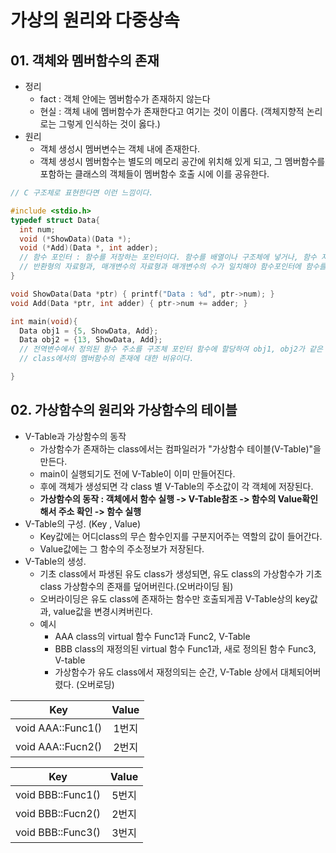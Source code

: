 # 가상의 원리와 다중상속

## 01. 객체와 멤버함수의 존재
  - 정리
    - fact : 객체 안에는 멤버함수가 존재하지 않는다
    - 현실 : 객체 내에 멤버함수가 존재한다고 여기는 것이 이롭다. (객체지향적 논리로는 그렇게 인식하는 것이 옳다.)
  - 원리
    - 객체 생성시 멤버변수는 객체 내에 존재한다.
    - 객체 생성시 멤버함수는 별도의 메모리 공간에 위치해 있게 되고, 그 멤버함수를 포함하는 클래스의 객체들이 멤버함수 호출 시에 이를 공유한다. 
```c
// C 구조체로 표현한다면 이런 느낌이다.

#include <stdio.h>
typedef struct Data{
  int num;
  void (*ShowData)(Data *);
  void (*Add)(Data *, int adder);
  // 함수 포인터 : 함수를 저장하는 포인터이다. 함수를 배열이나 구조체에 넣거나, 함수 자체를 함수의 매개변수나 반환값으로 가져오기 위해 사용한다.
  // 반환형의 자료형과, 매개변수의 자료형과 매개변수의 수가 일치해야 함수포인터에 함수를 할당할 수 있다.
} 

void ShowData(Data *ptr) { printf("Data : %d", ptr->num); }
void Add(Data *ptr, int adder) { ptr->num += adder; }

int main(void){
  Data obj1 = {5, ShowData, Add};
  Data obj2 = {13, ShowData, Add};
  // 전역변수에서 정의된 함수 주소를 구조체 포인터 함수에 할당하여 obj1, obj2가 같은 함수를 공유하고 있는 형식이다.
  // class에서의 멤버함수의 존재에 대한 비유이다.

}
```

## 02. 가상함수의 원리와 가상함수의 테이블
  - V-Table과 가상함수의 동작
    - 가상함수가 존재하는 class에서는 컴파일러가 "가상함수 테이블(V-Table)"을 만든다.
    - main이 실행되기도 전에 V-Table이 이미 만들어진다.
    - 후에 객체가 생성되면 각 class 별 V-Table의 주소값이 각 객체에 저장된다.
    - **가상함수의 동작 : 객체에서 함수 실행 -> V-Table참조 -> 함수의 Value확인해서 주소 확인 -> 함수 실행**
  - V-Table의 구성. (Key , Value)
    - Key값에는 어디class의 무슨 함수인지를 구분지어주는 역할의 값이 들어간다.
    - Value값에는 그 함수의 주소정보가 저장된다.
  - V-Table의 생성.
    - 기초 class에서 파생된 유도 class가 생성되면, 유도 class의 가상함수가 기초 class 가상함수의 존재를 덮어버린다.(오버라이딩 됨)
    - 오버라이딩은 유도 class에 존재하는 함수만 호출되게끔 V-Table상의 key값과, value값을 변경시켜버린다.
    - 예시
      - AAA class의 virtual 함수 Func1과 Func2, V-Table
      - BBB class의 재정의된 virtual 함수 Func1과, 새로 정의된 함수 Func3, V-table
      - 가상함수가 유도 class에서 재정의되는 순간, V-Table 상에서 대체되어버렸다. (오버로딩)
      
|Key|Value|
|:---:|:---:|
|void AAA::Func1()|1번지|
|void AAA::Fucn2()|2번지|
      
|Key|Value|
|:---:|:---:|
|void BBB::Func1()|5번지|
|void BBB::Fucn2()|2번지|
|void BBB::Func3()|3번지|

   










  
  
  
  
  
  
  
  
  
  
  
  
  
  
